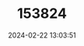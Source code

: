 ---
title: "153824"
category: "Procambarus raneyi"
draft: false
date: 2024-02-22 13:03:51
languages:
  English: ["Disjunct Crayfish"]
---